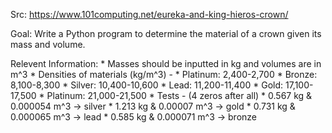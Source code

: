 Src: https://www.101computing.net/eureka-and-king-hieros-crown/

Goal: Write a Python program to determine the material of a crown given its mass and volume.

Relevent Information:
    * Masses should be inputted in kg and volumes are in m^3
    * Densities of materials (kg/m^3) -
        * Platinum: 2,400-2,700
        * Bronze: 8,100-8,300
        * Silver: 10,400-10,600
        * Lead: 11,200-11,400
        * Gold: 17,100-17,500
        * Platinum: 21,000-21,500
    * Tests - (4 zeros after all)
        * 0.567 kg & 0.000054 m^3 -> silver
        * 1.213 kg & 0.00007 m^3 -> gold
        * 0.731 kg & 0.000065 m^3 -> lead
        * 0.585 kg & 0.000071 m^3 -> bronze
